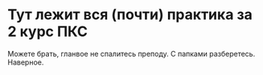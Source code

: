# Тут лежит вся (почти) практика за 2 курс ПКС
Можете брать, гланвое не спалитесь преподу.
С папками разберетесь. Наверное.
